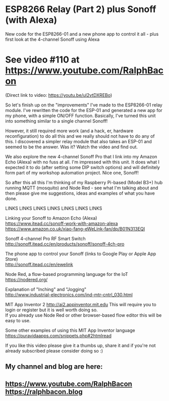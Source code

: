 # ESP8266 Relay (Part 2) plus Sonoff (with Alexa)
New code for the ESP8266-01 and a new phone app to control it all - plus first look at the 4-channel Sonoff using Alexa

# See video #110 at https://www.youtube.com/RalphBacon  
(Direct link to video: https://youtu.be/ul2vtDXREBo)

So let's finish up on the "improvements" I've made to the ESP8266-01 relay module. I've rewritten the code for the ESP-01 and generated a new app for my phone, with a simple ON/OFF function. Basically, I've turned this unit into something similar to a single channel Sonoff!

However, it still required more work (and a hack, er, hardware reconfiguration) to do all this and we really should not have to do any of this. I discovered a simpler relay module that also takes an ESP-01 and seemed to be the answer. Was it? Watch the video and find out.

We also explore the new 4-channel Sonoff Pro that I link into my Amazon Echo (Alexa) with no fuss at all. I'm impressed with this unit. It does what I expected it to do (after setting some DIP switch options) and will definitely form part of my workshop automation project. Nice one, Sonoff!

So after this all this I'm thinking of my Raspberry Pi-based (Model B3+) hub running MQTT (mosquito) and Node Red - see what I'm talking about and then please give me suggestions, ideas and examples of what you have done.

LINKS   LINKS   LINKS   LINKS   LINKS   LINKS   LINKS    

Linking your Sonoff to Amazon Echo (Alexa)  
https://www.itead.cc/sonoff-work-with-amazon-alexa
https://www.amazon.co.uk/xiao-fang-eWeLink-fan/dp/B01N313EQI


Sonoff 4-channel Pro RF Smart Switch  
http://sonoff.itead.cc/en/products/sonoff/sonoff-4ch-pro


The phone app to control your Sonoff (links to Google Play or Apple App Store)  
http://sonoff.itead.cc/en/ewelink 


Node Red, a flow-based programming language for the IoT  
https://nodered.org/


Explanation of "Inching" and "Jogging"  
http://www.industrial-electronics.com/ind-mtr-cntrl_030.html


MIT App Inventor 2
http://ai2.appinventor.mit.edu
This will require you to login or register but it is well worth doing so.  
If you already use Node Red or other browser-based flow editor this will be easy to use.

Some other examples of using this MIT App Inventor language  
https://puravidaapps.com/snippets.php#2htmlread 


If you like this video please give it a thumbs up, share it and if you're not already subscribed please consider doing so :)

My channel and blog are here:  
------------------------------------------------------------------  
https://www.youtube.com/RalphBacon  
https://ralphbacon.blog  
------------------------------------------------------------------  
